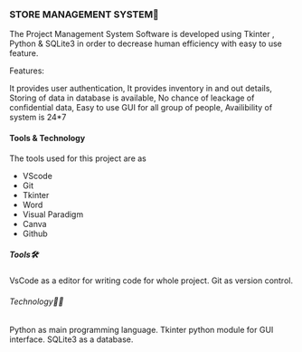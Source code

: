 
### STORE MANAGEMENT SYSTEM🏬
The Project Management System Software is developed using Tkinter , Python & SQLite3 in order to decrease human efficiency with easy to use feature.
 
 Features:
 
It provides user authentication,
It provides inventory in and out details,
Storing of data in database is available,
No chance of leackage of confidential data,
Easy to use GUI for all group of people,
Availibility of system is 24*7



#### Tools & Technology
The tools used for this project are as
-  VScode
-  Git
-  Tkinter
-  Word
-  Visual Paradigm
-  Canva
-  Github

##### Tools🛠
VsCode as a editor for writing code for whole project.
Git as version control.


###### Technology👨‍💻
Python as main programming language.
Tkinter python module for GUI interface.
SQLite3 as a database.


